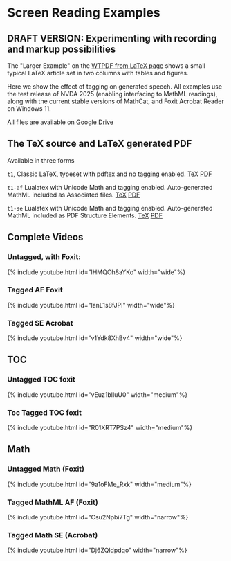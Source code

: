 
# Screen Reading Examples


## DRAFT VERSION: Experimenting with recording and markup possibilities



The "Larger Example" on the [WTPDF from LaTeX page](https://latex3.github.io/tagging-project/documentation/wtpdf-from-latex#a-larger-example)
shows a small typical LaTeX article set in two columns with tables and figures.

Here we show the effect of tagging on generated speech. All examples
use the test release of NVDA 2025 (enabling interfacing to MathML
readings), along with the current stable versions of MathCat, and Foxit
Acrobat Reader on Windows 11.

All files are available on [Google Drive](https://drive.google.com/drive/folders/1hN19CVsWrChMxJLOSuGE7cv6Hy5ifZ7S?usp=sharing)



## The TeX source and LaTeX generated PDF

Available in three forms

`t1`, Classic LaTeX, typeset with pdftex and no tagging enabled.
[TeX](https://drive.google.com/file/d/1e-RD0C94hhoC9MyaXACqfwHJPqfhGLy7/view?usp=sharing)
[PDF](https://drive.google.com/file/d/1xSQc9mI41Vfblw2dJH_E1KTaSBdoPw6S/view?usp=drive_link)

`t1-af` Lualatex with Unicode Math and tagging enabled. Auto-generated MathML included as Associated files.
[TeX](https://drive.google.com/file/d/1VOcJdZuuLE0D6PqbtDd6gfIsTh5kyjqS/view?usp=drive_link)
[PDF](https://drive.google.com/file/d/16dUVtSZ2ToIsxyrQQ0D2-HCmGCgL3G41/view?usp=drive_link)

`t1-se`  Lualatex with Unicode Math and tagging enabled. Auto-generated MathML included as PDF Structure Elements.
[TeX](https://drive.google.com/file/d/1G2F3ObXlLfX6wQZqLJ7P2smbs--Q65kc/view?usp=drive_link)
[PDF](https://drive.google.com/file/d/17uJ7cIHkiTqr5HkPS3l0kmyvA4iW5HGA/view?usp=drive_link)






## Complete Videos

### Untagged, with Foxit:


{% include youtube.html id="lHMQOh8aYKo" width="wide"%}


### Tagged AF Foxit

{% include youtube.html id="lanL1s8fJPI" width="wide"%}


### Tagged SE Acrobat

{% include youtube.html id="v1Ydk8XhBv4" width="wide"%}



## TOC

### Untagged TOC foxit

{% include youtube.html id="vEuz1bIluU0" width="medium"%}


### Toc Tagged TOC foxit

{% include youtube.html id="R01XRT7PSz4" width="medium"%}

## Math

### Untagged Math (Foxit)

{% include youtube.html id="9a1oFMe_Rxk" width="medium"%}


### Tagged MathML AF (Foxit)

{% include youtube.html id="Csu2Npbi7Tg" width="narrow"%}

### Tagged Math SE (Acrobat)

{% include youtube.html id="Dj6ZQldpdqo" width="narrow"%}


